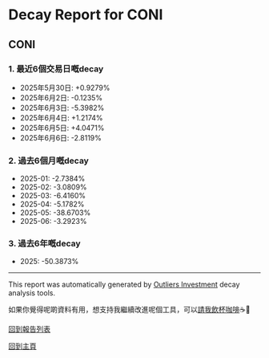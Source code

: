 # Decay Report for CONI

## CONI

### 1. 最近6個交易日嘅decay

- 2025年5月30日: +0.9279%
- 2025年6月2日: -0.1235%
- 2025年6月3日: -5.3982%
- 2025年6月4日: +1.2174%
- 2025年6月5日: +4.0471%
- 2025年6月6日: -2.8119%

### 2. 過去6個月嘅decay

- 2025-01: -2.7384%
- 2025-02: -3.0809%
- 2025-03: -6.4160%
- 2025-04: -5.1782%
- 2025-05: -38.6703%
- 2025-06: -3.2923%

### 3. 過去6年嘅decay

- 2025: -50.3873%

------------------------------
This report was automatically generated by [Outliers Investment](https://outliersecon.github.io/Outliers-Investment/) decay analysis tools.

如果你覺得呢啲資料有用，想支持我繼續改進呢個工具，可以[請我飲杯咖啡](https://buymeacoffee.com/outliersecon)☕🙏

[回到報告列表](https://outliersecon.github.io/Outliers-Investment/reports/reports_public)

[回到主頁](https://outliersecon.github.io/Outliers-Investment/)